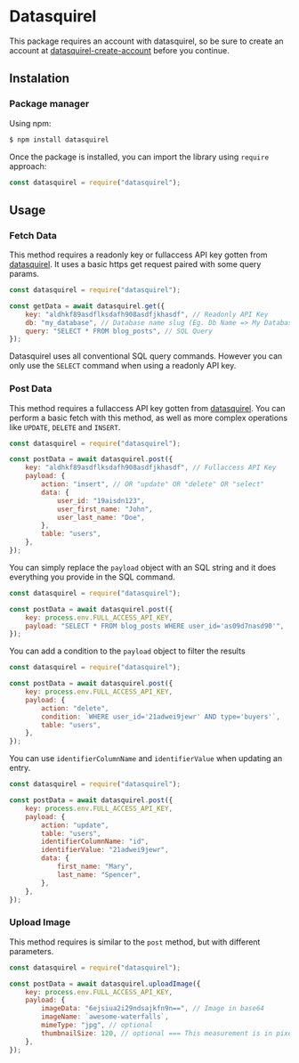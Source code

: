 # Datasquirel

This package requires an account with datasquirel, so be sure to create an account at [datasquirel-create-account](https://datasquirel.com/create-account) before you continue.

## Instalation

### Package manager

Using npm:

```bash
$ npm install datasquirel
```

Once the package is installed, you can import the library using `require` approach:

```js
const datasquirel = require("datasquirel");
```

## Usage

### Fetch Data

This method requires a readonly key or fullaccess API key gotten from [datasquirel](https://datasquirel.com/). It uses a basic https get request paired with some query params.

```js
const datasquirel = require("datasquirel");

const getData = await datasquirel.get({
    key: "aldhkf89asdflksdafh908asdfjkhasdf", // Readonly API Key
    db: "my_database", // Database name slug (Eg. Db Name => My Database, Db Slug => my_database)
    query: "SELECT * FROM blog_posts", // SQL Query
});
```

Datasquirel uses all conventional SQL query commands. However you can only use the `SELECT` command when using a readonly API key.

### Post Data

This method requires a fullaccess API key gotten from [datasquirel](https://datasquirel.com/). You can perform a basic fetch with this method, as well as more complex operations like `UPDATE`, `DELETE` and `INSERT`.

```js
const datasquirel = require("datasquirel");

const postData = await datasquirel.post({
    key: "aldhkf89asdflksdafh908asdfjkhasdf", // Fullaccess API Key
    payload: {
        action: "insert", // OR "update" OR "delete" OR "select"
        data: {
            user_id: "19aisdn123",
            user_first_name: "John",
            user_last_name: "Doe",
        },
        table: "users",
    },
});
```

You can simply replace the `payload` object with an SQL string and it does everything you provide in the SQL command.

```js
const datasquirel = require("datasquirel");

const postData = await datasquirel.post({
    key: process.env.FULL_ACCESS_API_KEY,
    payload: "SELECT * FROM blog_posts WHERE user_id='as09d7nasd90'",
});
```

You can add a condition to the `payload` object to filter the results

```js
const datasquirel = require("datasquirel");

const postData = await datasquirel.post({
    key: process.env.FULL_ACCESS_API_KEY,
    payload: {
        action: "delete",
        condition: `WHERE user_id='21adwei9jewr' AND type='buyers'`,
        table: "users",
    },
});
```

You can use `identifierColumnName` and `identifierValue` when updating an entry.

```js
const datasquirel = require("datasquirel");

const postData = await datasquirel.post({
    key: process.env.FULL_ACCESS_API_KEY,
    payload: {
        action: "update",
        table: "users",
        identifierColumnName: "id",
        identifierValue: "21adwei9jewr",
        data: {
            first_name: "Mary",
            last_name: "Spencer",
        },
    },
});
```

### Upload Image

This method requires is similar to the `post` method, but with different parameters.

```js
const datasquirel = require("datasquirel");

const postData = await datasquirel.uploadImage({
    key: process.env.FULL_ACCESS_API_KEY,
    payload: {
        imageData: "6ejsiua2i29ndsajkfn9n==", // Image in base64
        imageName: `awesome-waterfalls`,
        mimeType: "jpg", // optional
        thumbnailSize: 120, // optional === This measurement is in pixels(px)
    },
});
```
